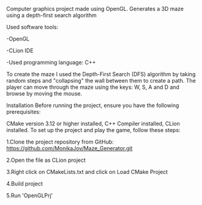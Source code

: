 Computer graphics project made using OpenGL. Generates a 3D maze using a depth-first search algorithm

Used software tools:

-OpenGL

-CLion IDE

-Used programming language: C++

To create the maze I used the Depth-First Search (DFS) algorithm by taking random steps and "collapsing" the wall between them to create a path. The player can move through the maze using the keys: W, S, A and D and browse by moving the mouse.

Installation Before running the project, ensure you have the following prerequisites:

CMake version 3.12 or higher installed, C++ Compiler installed, CLion installed. To set up the project and play the game, follow these steps:

1.Clone the project repository from GitHub: https://github.com/MonikaJov/Maze_Generator.git

2.Open the file as CLion project

3.Right click on CMakeLists.txt and click on Load CMake Project

4.Build project

5.Run 'OpenGLPrj'

